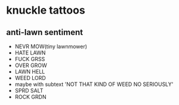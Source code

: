 # knuckle tattoos

## anti-lawn sentiment

 * NEVR MOW(tiny lawnmower)
 * HATE LAWN
 * FUCK GRSS
 * OVER GROW
 * LAWN HELL
 * WEED LORD
  * maybe with subtext 'NOT THAT KIND OF WEED NO SERIOUSLY'
 * SPRD SALT
 * ROCK GRDN
